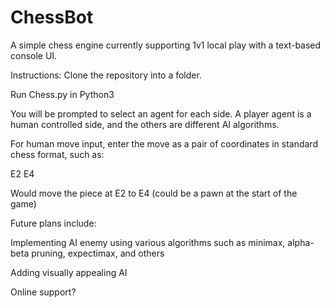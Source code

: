 # ChessBot
A simple chess engine currently supporting 1v1 local play with a text-based console UI.

Instructions:
Clone the repository into a folder.

Run Chess.py in Python3

You will be prompted to select an agent for each side.  A player agent is a human controlled side, and the others are different AI algorithms.

For human move input, enter the move as a pair of coordinates in standard chess format, such as:

E2 E4

Would move the piece at E2 to E4 (could be a pawn at the start of the game)



Future plans include:

Implementing AI enemy using various algorithms such as minimax, alpha-beta pruning, expectimax, and others

Adding visually appealing AI

Online support?
